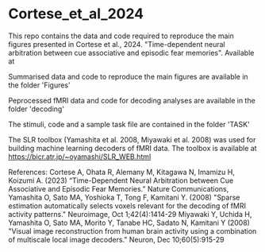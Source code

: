 # Cortese_et_al_2024


This repo contains the data and code required to reproduce the main figures presented in Cortese et al., 2024. "Time-dependent neural arbitration between cue associative and episodic fear memories". Available at 

Summarised data and code to reproduce the main figures are available in the folder 'Figures'

Peprocessed fMRI data and code for decoding analyses are available in the folder 'decoding'

The stimuli, code and a sample task file are contained in the folder 'TASK'


The SLR toolbox (Yamashita et al. 2008, Miyawaki et al. 2008) was used for building machine learning decoders of fMRI data. The toolbox is available at https://bicr.atr.jp/~oyamashi/SLR_WEB.html


References:
Cortese A, Ohata R, Alemany M, Kitagawa N, Imamizu H, Koizumi A. (2023) “Time-Dependent Neural Arbitration between Cue Associative and Episodic Fear Memories.” Nature Communications, 
Yamashita O, Sato MA, Yoshioka T, Tong F, Kamitani Y. (2008) "Sparse estimation automatically selects voxels relevant for the decoding of fMRI activity patterns." Neuroimage, Oct 1;42(4):1414-29
Miyawaki Y, Uchida H, Yamashita O, Sato MA, Morito Y, Tanabe HC, Sadato N, Kamitani Y (2008) "Visual image reconstruction from human brain activity using a combination of multiscale local image decoders." Neuron, Dec 10;60(5):915-29


